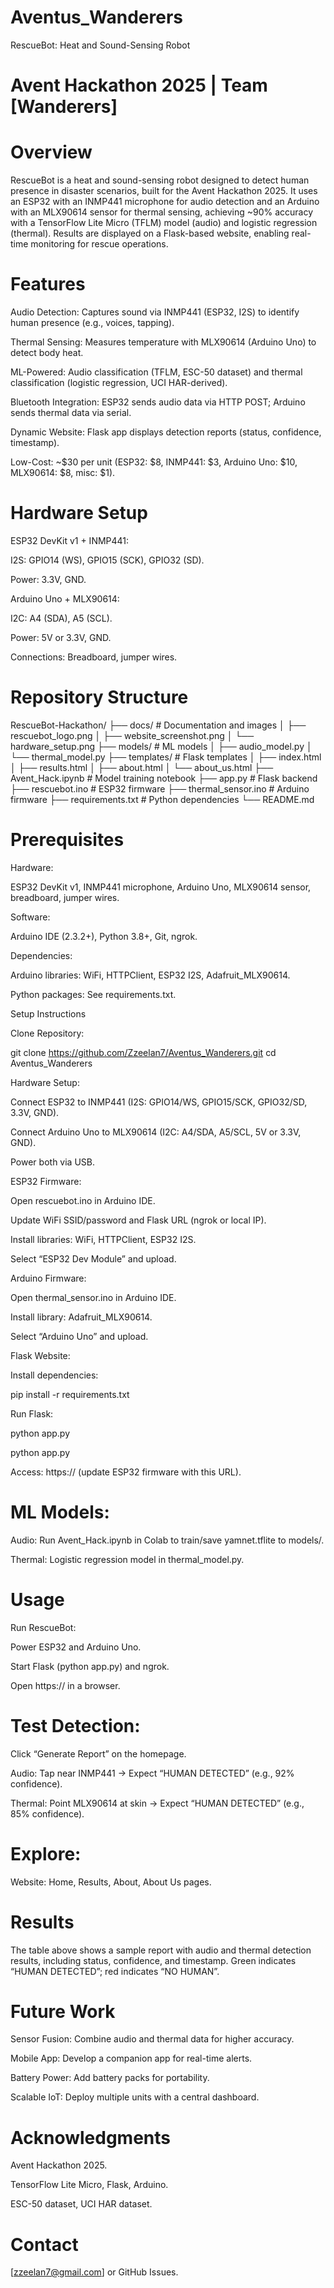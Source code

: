 # Aventus_Wanderers
RescueBot: Heat and Sound-Sensing Robot



# Avent Hackathon 2025 | Team [Wanderers]

# Overview

RescueBot is a heat and sound-sensing robot designed to detect human presence in disaster scenarios, built for the Avent Hackathon 2025. It uses an ESP32 with an INMP441 microphone for audio detection and an Arduino with an MLX90614 sensor for thermal sensing, achieving ~90% accuracy with a TensorFlow Lite Micro (TFLM) model (audio) and logistic regression (thermal). Results are displayed on a Flask-based website, enabling real-time monitoring for rescue operations.

# Features





Audio Detection: Captures sound via INMP441 (ESP32, I2S) to identify human presence (e.g., voices, tapping).



Thermal Sensing: Measures temperature with MLX90614 (Arduino Uno) to detect body heat.



ML-Powered: Audio classification (TFLM, ESC-50 dataset) and thermal classification (logistic regression, UCI HAR-derived).



Bluetooth Integration: ESP32 sends audio data via HTTP POST; Arduino sends thermal data via serial.



Dynamic Website: Flask app displays detection reports (status, confidence, timestamp).



Low-Cost: ~$30 per unit (ESP32: $8, INMP441: $3, Arduino Uno: $10, MLX90614: $8, misc: $1).



# Hardware Setup







ESP32 DevKit v1 + INMP441:





I2S: GPIO14 (WS), GPIO15 (SCK), GPIO32 (SD).



Power: 3.3V, GND.



Arduino Uno + MLX90614:





I2C: A4 (SDA), A5 (SCL).



Power: 5V or 3.3V, GND.



Connections: Breadboard, jumper wires.



# Repository Structure



RescueBot-Hackathon/
├── docs/                     # Documentation and images
│   ├── rescuebot_logo.png
│   ├── website_screenshot.png
│   └── hardware_setup.png
├── models/                   # ML models
│   ├── audio_model.py
│   └── thermal_model.py
├── templates/                # Flask templates
│   ├── index.html
│   ├── results.html
│   ├── about.html
│   └── about_us.html
├── Avent_Hack.ipynb          # Model training notebook
├── app.py                    # Flask backend
├── rescuebot.ino             # ESP32 firmware
├── thermal_sensor.ino        # Arduino firmware
├── requirements.txt          # Python dependencies
└── README.md



# Prerequisites





Hardware:





ESP32 DevKit v1, INMP441 microphone, Arduino Uno, MLX90614 sensor, breadboard, jumper wires.



Software:





Arduino IDE (2.3.2+), Python 3.8+, Git, ngrok.



Dependencies:





Arduino libraries: WiFi, HTTPClient, ESP32 I2S, Adafruit_MLX90614.



Python packages: See requirements.txt.



Setup Instructions





Clone Repository:



git clone https://github.com/Zzeelan7/Aventus_Wanderers.git
cd Aventus_Wanderers



Hardware Setup:





Connect ESP32 to INMP441 (I2S: GPIO14/WS, GPIO15/SCK, GPIO32/SD, 3.3V, GND).



Connect Arduino Uno to MLX90614 (I2C: A4/SDA, A5/SCL, 5V or 3.3V, GND).



Power both via USB.



ESP32 Firmware:





Open rescuebot.ino in Arduino IDE.



Update WiFi SSID/password and Flask URL (ngrok or local IP).



Install libraries: WiFi, HTTPClient, ESP32 I2S.



Select “ESP32 Dev Module” and upload.



Arduino Firmware:





Open thermal_sensor.ino in Arduino IDE.



Install library: Adafruit_MLX90614.



Select “Arduino Uno” and upload.



Flask Website:





Install dependencies:




pip install -r requirements.txt




Run Flask:




python app.py




python app.py




Access: https://<ngrok-url> (update ESP32 firmware with this URL).



# ML Models:





Audio: Run Avent_Hack.ipynb in Colab to train/save yamnet.tflite to models/.



Thermal: Logistic regression model in thermal_model.py.



# Usage





Run RescueBot:





Power ESP32 and Arduino Uno.



Start Flask (python app.py) and ngrok.



Open https://<ngrok-url> in a browser.



# Test Detection:





Click “Generate Report” on the homepage.



Audio: Tap near INMP441 → Expect “HUMAN DETECTED” (e.g., 92% confidence).



Thermal: Point MLX90614 at skin → Expect “HUMAN DETECTED” (e.g., 85% confidence).



# Explore:





Website: Home, Results, About, About Us pages.




# Results



The table above shows a sample report with audio and thermal detection results, including status, confidence, and timestamp. Green indicates “HUMAN DETECTED”; red indicates “NO HUMAN”.





# Future Work





Sensor Fusion: Combine audio and thermal data for higher accuracy.



Mobile App: Develop a companion app for real-time alerts.



Battery Power: Add battery packs for portability.



Scalable IoT: Deploy multiple units with a central dashboard.



# Acknowledgments





Avent Hackathon 2025.



TensorFlow Lite Micro, Flask, Arduino.



ESC-50 dataset, UCI HAR dataset.



# Contact

[zzeelan7@gmail.com] or GitHub Issues.

